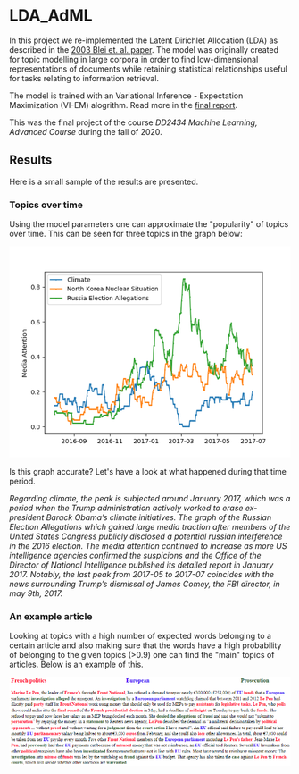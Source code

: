 # LDA_AdML

In this project we re-implemented the Latent Dirichlet Allocation (LDA) as described in the [2003 Blei et. al. paper](https://github.com/Javigsv/LDA_AdML/blob/main/LDA%20paper.pdf). The model was originally created for topic modelling in large corpora in order to find low-dimensional representations of documents while retaining statistical relationships useful for tasks relating to information retrieval.

The model is trained with an Variational Inference - Expectation Maximization (VI-EM) alogrithm. Read more in the [final report](https://github.com/Javigsv/LDA_AdML/blob/main/Report%20-%20Large%20VI%20-%20DD2434.pdf).

This was the final project of the course _DD2434 Machine Learning, Advanced Course_ during the fall of 2020.

## Results

Here is a small sample of the results are presented.

### Topics over time

Using the model parameters one can approximate the "popularity" of topics over time. This can be seen for three topics in the graph below:

![Topics over time](/Images/topicsovertime.png)

Is this graph accurate? Let's have a look at what happened during that time period.

_Regarding climate, the peak is subjected around January 2017, which was a period when the Trump administration actively worked to erase ex-president Barack Obama’s climate initiatives. The graph of the Russian Election Allegations which gained large media traction after members of the United States Congress publicly disclosed a potential russian interference in the 2016 election. The media attention continued to increase as more US intelligence agencies confirmed the suspicions and the Office of the Director of National Intelligence published its detailed report in January 2017. Notably, the last peak from 2017-05 to 2017-07 coincides with the news surrounding Trump’s dismissal of James Comey, the FBI director, in may 9th, 2017._

### An example article

Looking at topics with a high number of expected words belonging to a certain article and also making sure that the words have a high probability of belonging to the given topics (>0.9) one can find the "main" topics of articles. Below is an example of this.

![Example article](/Images/ExampleArticle.png)
